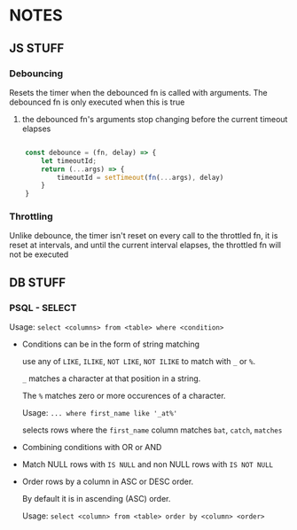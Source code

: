 # NOTES

## JS STUFF

### Debouncing

Resets the timer when the debounced fn is called with arguments.
The debounced fn is only executed when this is true

1. the debounced fn's arguments stop changing before the current timeout elapses

```jsx

    const debounce = (fn, delay) => {
        let timeoutId;
        return (...args) => {
            timeoutId = setTimeout(fn(...args), delay)
        }
    }
```

### Throttling

Unlike debounce, the timer isn't reset on every call to the throttled fn,
it is reset at intervals, and until the current interval elapses, the throttled
fn will not be executed

## DB STUFF

### PSQL - SELECT

Usage: `select <columns> from <table> where <condition>`

* Conditions can be in the form of string matching

    use any of `LIKE`, `ILIKE`, `NOT LIKE`, `NOT ILIKE` to match with `_` or `%`.

   `_` matches a character at that position in a string.

    The `%` matches zero or more occurences of a character.

    Usage: `... where first_name like '_at%'`

    selects rows where the `first_name` column matches `bat`, `catch`, `matches`

* Combining conditions with OR or AND

* Match NULL rows with `IS NULL` and non NULL rows with `IS NOT NULL`

* Order rows by a column in ASC or DESC order.

    By default it is in ascending (ASC) order.

    Usage: `select <column> from <table> order by <column> <order>`
